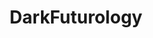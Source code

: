 ---
title: DarkFuturology
crosslinks:
- StallmanWasRight
- NewSlangTerms
- Futurology
- collapse
- explainlikeimfive
- Drama
- IAmA
- thorium
- singularity
- linuxmasterrace
- FULLCOMMUNISM
- conspiracies
- todayilearned
- UNAgenda21
- ravens
- seasteading
- pics
- LateStageCapitalism
- milliondollarextreme
- manna
---